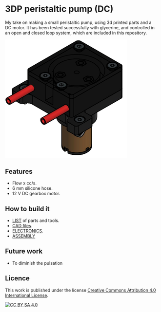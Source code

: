 # 3DP peristaltic pump (DC)

My take on making a small peristaltic pump, using 3d printed parts and a DC motor. It has been tested successfully with glycerine, and controlled in an open and closed loop system, which are included in this repository.

<img src="/img/isobomb.png" width="400">

## Features

- Flow x cc/s.
- 6 mm silicone hose.
- 12 V DC gearbox motor.

## How to build it

- [LIST](parts.md) of parts and tools.
- [CAD files](parts/).
- [ELECTRONICS](elec.md).
- [ASSEMBLY](assembly.md)

## Future work

- To diminish the pulsation

## Licence


This work is published under the license [Creative Commons Attribution 4.0 International
License][cc-by-sa].

[![CC BY SA 4.0][cc-by-sa-image]][cc-by-sa]

[cc-by-sa]: https://creativecommons.org/licenses/by-sa/4.0/
[cc-by-sa-image]: https://i.creativecommons.org/l/by-sa/4.0/88x31.png




